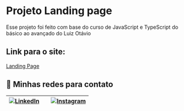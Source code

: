 # Projeto Landing page

Esse projeto foi feito com base do curso de JavaScript e TypeScript do básico ao avançado do Luiz Otávio

## Link para o site:

[Landing Page](https://extraordinary-granita-28c1e4.netlify.app/#)

## 📱 Minhas redes para contato

| [![LinkedIn](https://img.shields.io/badge/LinkedIn-000?style=for-the-badge&logo=linkedin&logoColor=0E76A8)](https://www.linkedin.com/in/luis-gabriel-99102b266/) ||[![Instagram](https://img.shields.io/badge/Instagram-000?style=for-the-badge&logo=instagram)](https://www.instagram.com/luis_gabriel_ti/)
|------------|--------------|----------|